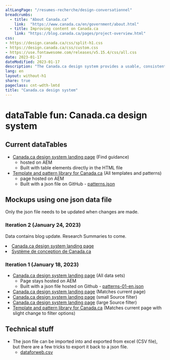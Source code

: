 ```yaml
---
altLangPage: "/resumes-recherche/design-conversationnel"
breadcrumbs:
  - title: "About Canada.ca"
    link:  "https://www.canada.ca/en/government/about.html"
  - title: Improving content on Canada.ca
    link: "https://blog.canada.ca/pages/project-overview.html"
css:
- https://design.canada.ca/css/split-h1.css
- https://design.canada.ca/css/custom.css
- https://use.fontawesome.com/releases/v5.15.4/css/all.css
date: 2023-01-17
dateModified: 2023-01-17
description: "The Canada.ca design system provides a usable, consistent and trustworthy online experience for people who access Government of Canada digital services."
lang: en
layout: without-h1
share: true
pageclass: cnt-wdth-lmtd
title: "Canada.ca design system"
---
```

<h1 property="name" id="wb-cont" dir="ltr"><span class="stacked"><span>dataTable fun</span>: <span>Canada.ca design system</span></span></h1>
<h2>Current dataTables</h2>
<ul>
   <li>
      <a href="https://www.canada.ca/en/government/about/design-system.html">Canada.ca design system landing page</a> (Find guidance)
      <ul>
         <li>hosted on AEM</li>
         <li>Built with table elements directly in the HTML file</li>
      </ul>
   </li>
   <li>
      <a href="https://www.canada.ca/en/government/about/design-system/pattern-library.html">Template and pattern library for Canada.ca</a> (All templates and patterns)
      <ul>
         <li>page hosted on AEM</li>
         <li>Built with a json file on GitHub - <a href="https://design.canada.ca/ajax/patterns.json">patterns.json</a></li>
      </ul>
   </li>
</ul>
<h2>Mockups using one json data file</h2>
<p>Only the json file needs to be updated when changes are made.</p>
<h3>Iteration 2 (January 24, 2023)</h3>
<p>Data contains blog update.  Research Summaries to come.</p?
<ul>
 <li><a href="https://prycrane.github.io/experimental/prycrane/datatables/datatables-09-en.html">Canada.ca design system landing page</a></li>
 <li><a href="https://prycrane.github.io/experimental/prycrane/datatables/datatables-09-fr.html">Système de conception de Canada.ca</a></li>
</ul>
<h3>Iteration 1  (January 18, 2023)</h3>
<ul>
   <li>
      <a href="https://prycrane.github.io/experimental/prycrane/datatables/datatables-02-en.html">Canada.ca design system landing page</a> (All data sets)
      <ul>
         <li>Page stays hosted on AEM</li>
         <li>Built with a json file hosted on Github - <a href="https://design.canada.ca/ajax/patterns-01-en.json">patterns-01-en.json</a></li>
      </ul>
   </li>
   <li>
      <a href="https://prycrane.github.io/experimental/prycrane/datatables/datatables-06-en.html">Canada.ca design system landing page</a> (Matches current page)
   </li>
   <li>
      <a href="https://prycrane.github.io/experimental/prycrane/datatables/datatables-07-en.html">Canada.ca design system landing page</a> (small Source filter)
   </li>
   <li>
      <a href="https://prycrane.github.io/experimental/prycrane/datatables/datatables-09-en.html">Canada.ca design system landing page</a> (large Source filter)
   </li>
   <li>
      <a href="https://prycrane.github.io/experimental/prycrane/datatables/datatables-05-en.html">Template and pattern library for Canada.ca</a> (Matches current page with slight change to filter options)
   </li>  
</ul>
<h2>Technical stuff</h2>
<ul>
   <li>
      The json file can be imported into and exported from excel (CSV file), but there are a few tricks to export it back to a json file.
      <ul>
         <li><a href="https://github.com/prycrane/experimental/tree/master/prycrane/datatables/files">dataforweb.csv</a></li>
      </ul>
   </li>
</ul>
